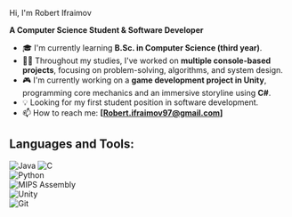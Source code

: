 Hi, I'm Robert Ifraimov

**A Computer Science Student & Software Developer**  

- 🎓 I'm currently learning **B.Sc. in Computer Science (third year)**.  
- 👨‍💻 Throughout my studies, I've worked on **multiple console-based projects**, focusing on problem-solving, algorithms, and system design.
- 🎮 I'm currently working on a **game development project in Unity**, programming core mechanics and an immersive storyline using **C#**. 
- 💡 Looking for my first student position in software development. 
- 📫 How to reach me: **[Robert.ifraimov97@gmail.com]**  

## Languages and Tools:  
![Java](https://img.shields.io/badge/-Java-05122A?style=flat&logo=java) 
![C](https://img.shields.io/badge/-C-05122A?style=flat&logo=c)   
![Python](https://img.shields.io/badge/-Python-05122A?style=flat&logo=python)  
![MIPS Assembly](https://img.shields.io/badge/-MIPS-05122A?style=flat)  
![Unity](https://img.shields.io/badge/-Unity-05122A?style=flat&logo=unity)  
![Git](https://img.shields.io/badge/-Git-05122A?style=flat&logo=git)  
